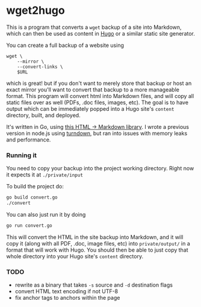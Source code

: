 # wget2hugo

This is a program that converts a `wget` backup of a site into Markdown, which
can then be used as content in [Hugo](https://gohugo.io/) or a similar static
site generator.

You can create a full backup of a website using

```
wget \
    --mirror \
    --convert-links \
    $URL
```

which is great! but if you don't want to merely store that backup or host an
exact mirror you'll want to convert that backup to a more manageable format.
This program will convert html into Markdown files, and will copy all static
files over as well (PDFs, .doc files, images, etc). The goal is to have output
which can be immediately popped into a Hugo site's `content` directory, built,
and deployed.

It's written in Go, using [this HTML -> Markdown
library](https://github.com/JohannesKaufmann/html-to-markdown). I wrote a
previous version in node.js using
[turndown](https://github.com/domchristie/turndown), but ran into issues with
memory leaks and performance. 

### Running it

You need to copy your backup into the project working directory.
Right now it expects it at `./private/input`

To build the project do:

```sh
go build convert.go
./convert
```

You can also just run it by doing

```sh
go run convert.go
```

This will convert the HTML in the site backup into Markdown, and it will copy
it (along with all PDF, .doc, image files, etc) into `private/output/` in a
format that will work with Hugo. You should then be able to just copy that
whole directory into your Hugo site's `content` directory.


### TODO

- rewrite as a binary that takes `-s` source and `-d` destination flags
- convert HTML text encoding if not UTF-8
- fix anchor tags to anchors within the page
